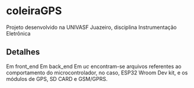 # coleiraGPS
Projeto desenvolvido na UNIVASF Juazeiro, disciplina Instrumentação Eletrônica

## Detalhes
Em front_end
Em back_end
Em *uc* encontram-se arquivos referentes ao comportamento do microcontrolador, no caso, ESP32 Wroom Dev kit, e os módulos de GPS, SD CARD e GSM/GPRS.
